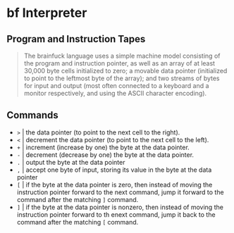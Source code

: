 bf Interpreter
==============

Program and Instruction Tapes
-----------------------------
> The brainfuck language uses a simple machine model consisting of the program and instruction pointer, as well as an array of at least 30,000 byte cells initialized to zero; a movable data pointer (initialized to point to the leftmost byte of the array); and two streams of bytes for input and output (most often connected to a keyboard and a monitor respectively, and using the ASCII character encoding).

Commands
--------
* `>` | the data pointer (to point to the next cell to the right).
* `<` | decrement the data pointer (to point to the next cell to the left).
* `+` | increment (increase by one) the byte at the data pointer.
* `-` | decrement (decrease by one) the byte at the data pointer.
* `.` | output the byte at the data pointer
* `,` | accept one byte of input, storing its value in the byte at the data pointer
* `[` | if the byte at the data pointer is zero, then instead of moving the instruction pointer forward to the next command, jump it forward to the command after the matching `]` command.
* `]` | if the byte at the data pointer is nonzero, then instead of moving the instruction pointer forward to th enext command, jump it back to the command after the matching `[` command.
